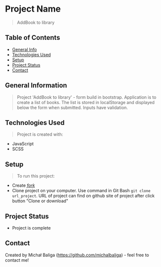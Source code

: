 # Project Name
> AddBook to library

## Table of Contents
* [General Info](#general-information)
* [Technologies Used](#technologies-used)
* [Setup](#setup)
* [Project Status](#project-status)
* [Contact](#contact)

## General Information
> Project 'AddBook to library' - form build in bootstrap. Application is to create a list of books. The list is stored in localStorage and displayed below the form when submitted. Inputs have validation. 

## Technologies Used
> Project is created with:
- JavaScript
- SCSS

## Setup
> To run this project:
- Create [*fork*](https://guides.github.com/activities/forking/)
- Clone project on your computer. Use command in Git Bash `git clone url_project`. URL of project can find on github site of project after click button "Clone or download"


## Project Status
- Project is complete

## Contact
Created by Michał Baliga (https://github.com/michalbaliga) - feel free to contact me!
